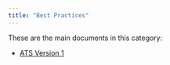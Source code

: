 ```yaml
---
title: "Best Practices"
---
```


These are the main documents in this category:

* [ATS Version 1](version-1)